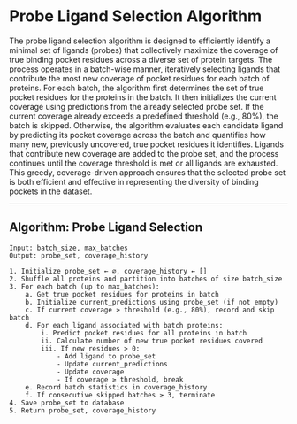 # Probe Ligand Selection Algorithm

The probe ligand selection algorithm is designed to efficiently identify a minimal set of ligands (probes) that collectively maximize the coverage of true binding pocket residues across a diverse set of protein targets. The process operates in a batch-wise manner, iteratively selecting ligands that contribute the most new coverage of pocket residues for each batch of proteins. For each batch, the algorithm first determines the set of true pocket residues for the proteins in the batch. It then initializes the current coverage using predictions from the already selected probe set. If the current coverage already exceeds a predefined threshold (e.g., 80%), the batch is skipped. Otherwise, the algorithm evaluates each candidate ligand by predicting its pocket coverage across the batch and quantifies how many new, previously uncovered, true pocket residues it identifies. Ligands that contribute new coverage are added to the probe set, and the process continues until the coverage threshold is met or all ligands are exhausted. This greedy, coverage-driven approach ensures that the selected probe set is both efficient and effective in representing the diversity of binding pockets in the dataset.

---

## Algorithm: Probe Ligand Selection

```text
Input: batch_size, max_batches
Output: probe_set, coverage_history

1. Initialize probe_set ← ∅, coverage_history ← []
2. Shuffle all proteins and partition into batches of size batch_size
3. For each batch (up to max_batches):
    a. Get true pocket residues for proteins in batch
    b. Initialize current_predictions using probe_set (if not empty)
    c. If current coverage ≥ threshold (e.g., 80%), record and skip batch
    d. For each ligand associated with batch proteins:
        i. Predict pocket residues for all proteins in batch
        ii. Calculate number of new true pocket residues covered
        iii. If new residues > 0:
            - Add ligand to probe_set
            - Update current_predictions
            - Update coverage
            - If coverage ≥ threshold, break
    e. Record batch statistics in coverage_history
    f. If consecutive skipped batches ≥ 3, terminate
4. Save probe_set to database
5. Return probe_set, coverage_history
``` 
